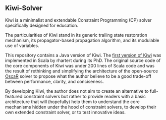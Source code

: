 Kiwi-Solver
-----------

Kiwi is a minimalist and extendable Constraint Programming (CP) solver specifically designed for education. 

The particularities of Kiwi stand in its generic trailing state restoration mechanism, its propagator-based propagation algorithm, and its modulable use of variables. 

This repository contains a Java version of Kiwi. The [first version of Kiwi](https://arxiv.org/abs/1705.00047) was implemented in Scala by rhartert during its PhD. The original source code of the core components of Kiwi was under 200 lines of Scala code and was the result of rethinking and simplifying the architecture of the open-source [OscaR](https://bitbucket.org/oscarlib/oscar/wiki/Home) solver to propose what the author believe to be a good trade-off between performance, clarity, and conciseness.

By developing Kiwi, the author does not aim to create an alternative to full-featured constraint solvers but rather to provide readers with a basic architecture that will (hopefully) help them to understand the core mechanisms hidden under the hood of constraint solvers, to develop their own extended constraint solver, or to test innovative ideas.
